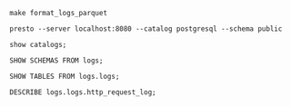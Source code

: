 `make format_logs_parquet`

`presto --server localhost:8080 --catalog postgresql --schema public`

`show catalogs;`

`SHOW SCHEMAS FROM logs;`

`SHOW TABLES FROM logs.logs;`

`DESCRIBE logs.logs.http_request_log;`